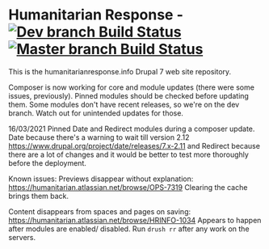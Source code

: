 # Humanitarian Response - [![Dev branch Build Status](https://travis-ci.com/UN-OCHA/hrinfo-site.svg?branch=dev)](https://travis-ci.com/UN-OCHA/hrinfo-site) [![Master branch Build Status](https://travis-ci.com/UN-OCHA/hrinfo-site.svg?branch=master)](https://travis-ci.com/UN-OCHA/hrinfo-site)

This is the humanitarianresponse.info Drupal 7 web site repository.

Composer is now working for core and module updates (there were some issues,
previously). Pinned modules should be checked before updating them. Some
modules don't have recent releases, so we're on the dev branch. Watch out for
unintended updates for those.

16/03/2021 Pinned Date and Redirect modules during a composer update. Date
because there's a warning to wait till version 2.12
https://www.drupal.org/project/date/releases/7.x-2.11
and Redirect because there are a lot of changes and it would be better to test
more thoroughly before the deployment.

Known issues:
Previews disappear without explanation:
https://humanitarian.atlassian.net/browse/OPS-7319
Clearing the cache brings them back.

Content disappears from spaces and pages on saving:
https://humanitarian.atlassian.net/browse/HRINFO-1034
Appears to happen after modules are enabled/ disabled. Run `drush rr` after
any work on the servers.
